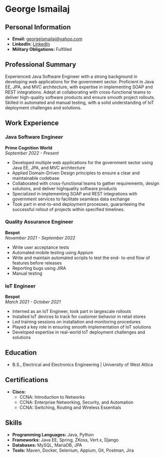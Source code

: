 # George Ismailaj

## Personal Information
- **Email:** georgeismailaj@yahoo.com
- **LinkedIn:** [LinkedIn](https://www.linkedin.com/in/giorgos-ismailaj/)
- **Military Obligations:** Fulfilled

## Professional Summary
Experienced Java Software Engineer with a strong background in developing web applications for the government sector. Proficient in Java EE, JPA, and MVC architecture, with expertise in implementing SOAP and REST integrations. Adept at collaborating with cross-functional teams to deliver high-quality software products and ensure smooth project rollouts. Skilled in automated and manual testing, with a solid understanding of IoT deployment challenges and solutions.


## Work Experience

### Java Software Engineer
**Prime Cognition World**  
*September 2022 - Present*
- Developed multiple web applications for the
government sector using Java EE, JPA, and MVC
architecture
- Applied Domain-Driven Design principles to
ensure a clear and maintainable codebase
- Collaborated with cross-functional teams to gather
requirements, design solutions, and deliver highquality software products
- Specialized in implementing SOAP and REST
integrations with government services to facilitate
seamless data exchange
- Took part in end-to-end deployment processes,
guaranteeing the successful rollout of projects
within specified timelines.


### Quality Assurance Engineer
**Bespot**  
*November 2021 - September 2022*
- Write user acceptance tests
- Automated mobile testing using Appium
- Write and maintain automated scripts to test the
end- to-end flow of features before releases
- Reporting bugs using JIRA
- Manual testing

### IoT Engineer
**Bespot**  
*March 2021 - October 2021*
- Interned as an IoT Engineer, took part in largescale rollouts
- Installed IoT devices to track for customer
behavior in retail stores
- Led training sessions on installation and
monitoring procedures
- Played a key role in ensuring smooth
implementation of IoT solutions
- Developed expertise in real-world IoT deployment
challenges and solutions


## Education
			       				        		
- B.S., Electrical and Electronics Engineering | University of West Attica

## Certifications
- **Cisco:**
  - CCNA: Introduction to Networks
  - CCNA: Enterprise Networking, Security, and Automation
  - CCNA: Switching, Routing and Wireless Essentials

## Skills
- **Programming Languages:** Java, Python
- **Frameworks:** Java EE, Spring, ZKoss, Vert.x, Django
- **Databases:** MySQL, MariaDB, JPA
- **Tools:** Maven, Docker, Selenium, Appium, Git, Postman, Jira
